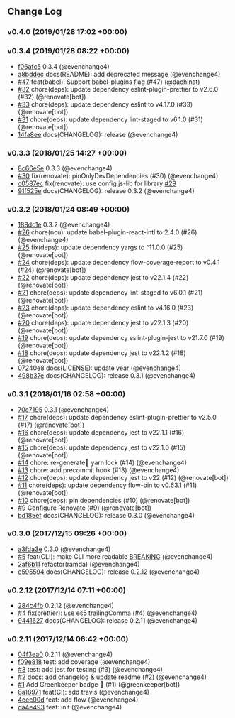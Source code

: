 ## Change Log

### v0.4.0 (2019/01/28 17:02 +00:00)

### v0.3.4 (2019/01/28 08:22 +00:00)

* [f06afc5](https://github.com/emoriarty/typescript-intl-cra/commit/f06afc5c7e462aec5c739c8f7448f81bf473c9e0) 0.3.4 (@evenchange4)
* [a8bddec](https://github.com/emoriarty/typescript-intl-cra/commit/a8bddec7051da4f9bdedb0e24d6cb7cf15904061) docs(README): add deprecated message (@evenchange4)
* [#47](https://github.com/emoriarty/typescript-intl-cra/pull/47) feat(babel): Support babel-plugins flag (#47) (@dachinat)
* [#32](https://github.com/emoriarty/typescript-intl-cra/pull/32) chore(deps): update dependency eslint-plugin-prettier to v2.6.0 (#32) (@renovate[bot])
* [#33](https://github.com/emoriarty/typescript-intl-cra/pull/33) chore(deps): update dependency eslint to v4.17.0 (#33) (@renovate[bot])
* [#31](https://github.com/emoriarty/typescript-intl-cra/pull/31) chore(deps): update dependency lint-staged to v6.1.0 (#31) (@renovate[bot])
* [14fa8ee](https://github.com/emoriarty/typescript-intl-cra/commit/14fa8eec19986e91426b5dfdbe97f91c6e834505) docs(CHANGELOG): release (@evenchange4)

### v0.3.3 (2018/01/25 14:27 +00:00)

* [8c66e5e](https://github.com/emoriarty/typescript-intl-cra/commit/8c66e5e31d53dcb6b6f0a45bc1d04156efbba888) 0.3.3 (@evenchange4)
* [#30](https://github.com/emoriarty/typescript-intl-cra/pull/30) fix(renovate): pinOnlyDevDependencies (#30) (@evenchange4)
* [c0587ec](https://github.com/emoriarty/typescript-intl-cra/commit/c0587ec22ae39fb2b07f3f03de3001fca7b84fc7) fix(renovate): use config:js-lib for library [#29](@evenchange4)
* [91f525e](https://github.com/emoriarty/typescript-intl-cra/commit/91f525e8e6056cb86a0658c65340b1188fc90943) docs(CHANGELOG): release 0.3.2 (@evenchange4)

### v0.3.2 (2018/01/24 08:49 +00:00)

* [188dc1e](https://github.com/emoriarty/typescript-intl-cra/commit/188dc1e657a27968349585adf17a0fb0199daa0f) 0.3.2 (@evenchange4)
* [#26](https://github.com/emoriarty/typescript-intl-cra/pull/26) chore(ncu): update babel-plugin-react-intl to 2.4.0 (#26) (@evenchange4)
* [#25](https://github.com/emoriarty/typescript-intl-cra/pull/25) fix(deps): update dependency yargs to ^11.0.0 (#25) (@renovate[bot])
* [#24](https://github.com/emoriarty/typescript-intl-cra/pull/24) chore(deps): update dependency flow-coverage-report to v0.4.1 (#24) (@renovate[bot])
* [#22](https://github.com/emoriarty/typescript-intl-cra/pull/22) chore(deps): update dependency jest to v22.1.4 (#22) (@renovate[bot])
* [#21](https://github.com/emoriarty/typescript-intl-cra/pull/21) chore(deps): update dependency lint-staged to v6.0.1 (#21) (@renovate[bot])
* [#23](https://github.com/emoriarty/typescript-intl-cra/pull/23) chore(deps): update dependency eslint to v4.16.0 (#23) (@renovate[bot])
* [#20](https://github.com/emoriarty/typescript-intl-cra/pull/20) chore(deps): update dependency jest to v22.1.3 (#20) (@renovate[bot])
* [#19](https://github.com/emoriarty/typescript-intl-cra/pull/19) chore(deps): update dependency eslint-plugin-jest to v21.7.0 (#19) (@renovate[bot])
* [#18](https://github.com/emoriarty/typescript-intl-cra/pull/18) chore(deps): update dependency jest to v22.1.2 (#18) (@renovate[bot])
* [07240e8](https://github.com/emoriarty/typescript-intl-cra/commit/07240e87f99b4d43f8681c256dfd0db55b94c5d7) docs(LICENSE): update year (@evenchange4)
* [498b37e](https://github.com/emoriarty/typescript-intl-cra/commit/498b37e2fdbc6ead52c51baf94167a90ee137f03) docs(CHANGELOG): release 0.3.1 (@evenchange4)

### v0.3.1 (2018/01/16 02:58 +00:00)

* [70c7195](https://github.com/emoriarty/typescript-intl-cra/commit/70c7195b081f58296cd29577dbcb2116cf68ea35) 0.3.1 (@evenchange4)
* [#17](https://github.com/emoriarty/typescript-intl-cra/pull/17) chore(deps): update dependency eslint-plugin-prettier to v2.5.0 (#17) (@renovate[bot])
* [#16](https://github.com/emoriarty/typescript-intl-cra/pull/16) chore(deps): update dependency jest to v22.1.1 (#16) (@renovate[bot])
* [#15](https://github.com/emoriarty/typescript-intl-cra/pull/15) chore(deps): update dependency jest to v22.1.0 (#15) (@renovate[bot])
* [#14](https://github.com/emoriarty/typescript-intl-cra/pull/14) chore: re-generate yarn lock (#14) (@evenchange4)
* [#13](https://github.com/emoriarty/typescript-intl-cra/pull/13) chore: add precommit hook (#13) (@evenchange4)
* [#12](https://github.com/emoriarty/typescript-intl-cra/pull/12) chore(deps): update dependency jest to v22 (#12) (@renovate[bot])
* [#11](https://github.com/emoriarty/typescript-intl-cra/pull/11) chore(deps): update dependency flow-bin to v0.63.1 (#11) (@renovate[bot])
* [#10](https://github.com/emoriarty/typescript-intl-cra/pull/10) chore(deps): pin dependencies (#10) (@renovate[bot])
* [#9](https://github.com/emoriarty/typescript-intl-cra/pull/9) Configure Renovate (#9) (@renovate[bot])
* [bd185ef](https://github.com/emoriarty/typescript-intl-cra/commit/bd185efa218b98e22ba766800899e792b30d1448) docs(CHANGELOG): release 0.3.0 (@evenchange4)

### v0.3.0 (2017/12/15 09:26 +00:00)

* [a3fda3e](https://github.com/emoriarty/typescript-intl-cra/commit/a3fda3e88ff7186bb642b772fa2bba16c0bb6a03) 0.3.0 (@evenchange4)
* [#5](https://github.com/emoriarty/typescript-intl-cra/pull/5) feat(CLI): make CLI more readable [BREAKING](#5) (@evenchange4)
* [2af6b11](https://github.com/emoriarty/typescript-intl-cra/commit/2af6b114ab6a1d7288880efb7bb20ce653a30ba6) refactor(ramda) (@evenchange4)
* [e595594](https://github.com/emoriarty/typescript-intl-cra/commit/e5955946189965ffc149e55278f12bbcaf8ce762) docs(CHANGELOG): release 0.2.12 (@evenchange4)

### v0.2.12 (2017/12/14 07:11 +00:00)

* [284c4fb](https://github.com/emoriarty/typescript-intl-cra/commit/284c4fb8c3c9dc5d3c9eeff717b32c18be715d3f) 0.2.12 (@evenchange4)
* [#4](https://github.com/emoriarty/typescript-intl-cra/pull/4) fix(prettier): use es5 trailingComma (#4) (@evenchange4)
* [9441627](https://github.com/emoriarty/typescript-intl-cra/commit/944162750485bfac3cb247b5c748331cd7f28ca0) docs(CHANGELOG): release 0.2.11 (@evenchange4)

### v0.2.11 (2017/12/14 06:42 +00:00)

* [04f3ea0](https://github.com/emoriarty/typescript-intl-cra/commit/04f3ea0f64879ed36887a1565c3ccff701ba6993) 0.2.11 (@evenchange4)
* [f09e818](https://github.com/emoriarty/typescript-intl-cra/commit/f09e8180654532a0874a05dc02bb368d58de7627) test: add coverage (@evenchange4)
* [#3](https://github.com/emoriarty/typescript-intl-cra/pull/3) test: add jest for testing (#3) (@evenchange4)
* [#2](https://github.com/emoriarty/typescript-intl-cra/pull/2) docs: add changelog & update readme (#2) (@evenchange4)
* [#1](https://github.com/emoriarty/typescript-intl-cra/pull/1) Add Greenkeeper badge 🌴 (#1) (@greenkeeper[bot])
* [8a18971](https://github.com/emoriarty/typescript-intl-cra/commit/8a18971d83a596e72712df26675b5f0dc05db094) feat(CI): add travis (@evenchange4)
* [4eec00d](https://github.com/emoriarty/typescript-intl-cra/commit/4eec00d723cbd302d34ad1f924e331490e2effad) feat: add flow (@evenchange4)
* [da4e493](https://github.com/emoriarty/typescript-intl-cra/commit/da4e4938abe41a2ab6cfb41382195492e2c7408c) feat: init (@evenchange4)
